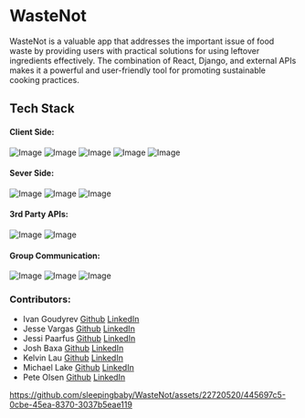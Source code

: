 # WasteNot
WasteNot is a valuable app that addresses the important issue of food waste by providing users with practical solutions for using leftover ingredients effectively. The combination of React, Django, and external APIs makes it a powerful and user-friendly tool for promoting sustainable cooking practices.
## Tech Stack
#### Client Side: 
![Image](https://img.shields.io/badge/React-20232A?style=for-the-badge&logo=react&logoColor=61DAFB)
![Image](https://img.shields.io/badge/React_Router-CA4245?style=for-the-badge&logo=react-router&logoColor=white)
![Image](https://img.shields.io/badge/Material--UI-0081CB?style=for-the-badge&logo=mui&logoColor=white)
![Image](https://img.shields.io/badge/Swiper-E95420?style=for-the-badge&logo=swiper&logoColor=white)
![Image](https://img.shields.io/badge/JavaScript-323330?style=for-the-badge&logo=javascript&logoColor=F7DF1E)

#### Sever Side:
![Image](https://img.shields.io/badge/Django-092E20?style=for-the-badge&logo=django&logoColor=white)
![Image](https://img.shields.io/badge/PostgreSQL-316192?style=for-the-badge&logo=postgresql&logoColor=white)
![Image](https://img.shields.io/badge/Python-14354C?style=for-the-badge&logo=python&logoColor=white)


#### 3rd Party APIs:
![Image](https://img.shields.io/badge/spoonacular_API-E23744?style=for-the-badge&logo=&logoColor=white)
![Image]( https://img.shields.io/badge/OPENAI-000000?style=for-the-badge&logo=openai&logoColor=white)

#### Group Communication:
![Image](https://img.shields.io/badge/Slack-4A154B?style=for-the-badge&logo=slack&logoColor=white)
![Image](https://img.shields.io/badge/Notion-000000?style=for-the-badge&logo=notion&logoColor=white)
![Image](https://img.shields.io/badge/Jira-0052CC?style=for-the-badge&logo=Jira&logoColor=white)

### Contributors:
* Ivan Goudyrev [Github](https://github.com/ivangoudyrev) [LinkedIn](https://www.linkedin.com/in/ivangoudyrev/)
* Jesse Vargas [Github](https://github.com/jessejamesva) [LinkedIn](https://www.linkedin.com/in/jesse-j-vargas/)
* Jessi Paarfus [Github](https://github.com/jayaruhbee) [LinkedIn](https://www.linkedin.com/in/jessica-paarfus)
* Josh Baxa [Github](https://github.com/Joshb9909) [LinkedIn](https://www.linkedin.com/in/joshua-baxa-91447828b/)
* Kelvin Lau [Github](https://github.com/sleepingbaby) [LinkedIn](https://www.linkedin.com/in/kelvin-lau846/)
* Michael Lake [Github](https://github.com/InterdimensionalPizza) [LinkedIn](https://www.linkedin.com/in/mikejlake/)
* Pete Olsen [Github](https://github.com/pxolsen) [LinkedIn](https://www.linkedin.com/in/peter-olsen)







https://github.com/sleepingbaby/WasteNot/assets/22720520/445697c5-0cbe-45ea-8370-3037b5eae119

